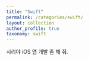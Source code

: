 ```yaml
---
title: "Swift"
permalink: /categories/swift/
layout: collection
author_profile: true
taxonomy: swift
---
```


시리야 iOS 앱 개발 좀 해 줘.